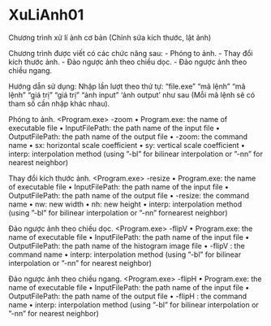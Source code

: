 # XuLiAnh01
Chương trình xử lí ảnh cơ bản (Chỉnh sửa kích thước, lật ảnh)

Chương trình được viết có các chức năng sau:
		- Phóng to ảnh.
		- Thay đổi kích thước ảnh.
		- Đảo ngược ảnh theo chiều dọc.
		- Đảo ngược ảnh theo chiều ngang.
  

Hướng dẫn sử dụng: Nhập lần lượt theo thứ tự: “file.exe” “mã lệnh” “mã lệnh” “giá trị” “giá trị” “ảnh input” ‘ảnh output’  như sau (Mỗi mã lệnh sẽ có tham số cần nhập khác nhau).

Phóng to ảnh.
<Program.exe> -zoom <interp> <sx> <sy> <InputFilePath> <OutputFilePath>
• Program.exe: the name of executable file
• InputFilePath: the path name of the input file
• OutputFilePath: the path name of the output file
• -zoom: the command name
• sx: horizontal scale coefficient
• sy: vertical scale coefficient
• interp: interpolation method (using ”-bl” for bilinear interpolation or ”-nn” for nearest neighbor)

Thay đổi kích thước ảnh.
<Program.exe> -resize <interp> <nw> <nh> <InputFilePath> <OutputFilePath>
• Program.exe: the name of executable file
• InputFilePath: the path name of the input file
• OutputFilePath: the path name of the output file
• -resize: the command name
• nw: new width
• nh: new height
• interp: interpolation method (using ”-bl” for bilinear interpolation or ”-nn” fornearest neighbor)

Đảo ngược ảnh theo chiều dọc.
<Program.exe> -flipV <interp> <InputFilePath> <OutputFilePath>
• Program.exe: the name of executable file
• InputFilePath: the path name of the input file
• OutputFilePath: the path name of the histogram image file
• -flipV : the command name
• interp: interpolation method (using ”-bl” for bilinear interpolation or ”-nn” for nearest neighbor)

Đảo ngược ảnh theo chiều ngang.
<Program.exe> -flipH <interp> <InputFilePath> <OutputFilePath>
• Program.exe: the name of executable file
• InputFilePath: the path name of the input file
• OutputFilePath: the path name of the output file
• -flipH : the command name
• interp: interpolation method (using ”-bl” for bilinear interpolation or ”-nn” for nearest neighbor) 


